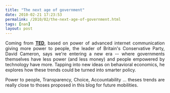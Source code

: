 ```yaml
---
title: "The next age of government"
date: 2010-02-21 17:23:53
permalink: /2010/02/the-next-age-of-government.html
tags: [nan]
layout: post
---
```


<p style="text-align: justify">Coming from <strong><span style="text-decoration: underline"><a href="http://www.ted.com/talks/david_cameron.html" target="_blank">TED</a></span></strong>, based on power of advanced internet communication giving more power to people, the leader of Britain's Conservative Party, David Cameron, says we're entering a new era -- where governments themselves have less power (and less money) and people empowered by technology have more. Tapping into new ideas on behavioral economics, he explores how these trends could be turned into smarter policy.</p> <p style="text-align: justify">Power to people, Transparency, Choice, Accountability ... theses trends are really close to thoses proposed in this blog for future mobilities.</p> <p style="text-align: center">  </p>
